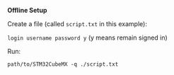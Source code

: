 **Offline Setup**

Create a file (called `script.txt` in this example):

`login username password y` (y means remain signed in)

Run:

`path/to/STM32CubeMX -q ./script.txt`

